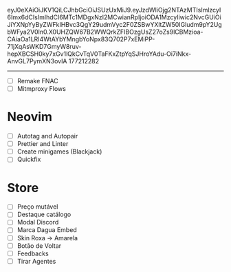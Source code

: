 eyJ0eXAiOiJKV1QiLCJhbGciOiJSUzUxMiJ9.eyJzdWIiOjg2NTAzMTIsImlzcyI6Imx6dCIsImlhdCI6MTc1MDgxNzI2MCwianRpIjoiODA1MzcyIiwic2NvcGUiOiJiYXNpYyByZWFkIHBvc3QgY29udmVyc2F0ZSBwYXltZW50IGludm9pY2UgbWFya2V0In0.X0UHZQW67B2WWQrkZFIBOzgUsZ27oZs9lCBMzioa-CAiaOa1LRI4WtAYbYMngbYoNpx83Q702P7xEMiPP-71jXqAsWKD7GmyW8ruv-hepXBCSH0ky7xGv1lQkCvTqV0TaFKxZtpYqSJHroYAdu-Oi7iNkx-AnvGL7PymXN3ovIA
177212282

---

- [ ] Remake FNAC
- [ ] Mitmproxy Flows

# Neovim

- [ ] Autotag and Autopair
- [ ] Prettier and Linter
- [ ] Create minigames (Blackjack)
- [ ] Quickfix

# Store

- [ ] Preço mutável
- [ ] Destaque catálogo
- [ ] Modal Discord
- [ ] Marca Dagua Embed
- [ ] Skin Roxa -> Amarela
- [ ] Botão de Voltar
- [ ] Feedbacks
- [ ] Tirar Agentes
